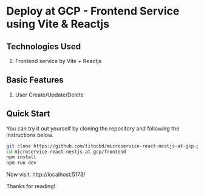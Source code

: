# Deploy at GCP - Frontend Service using Vite & Reactjs


## Technologies Used

1. Frontend service by Vite + Reactjs

 

## Basic Features

1. User Create/Update/Delete


## Quick Start

You can try it out yourself by cloning the repository and following the instructions below.

```bash
git clone https://github.com/titocbd/microservice-react-nestjs-at-gcp.git
cd microservice-react-nestjs-at-gcp/frontend
npm install
npm run dev
```

Now visit:
http://localhost:5173/


Thanks for reading!
